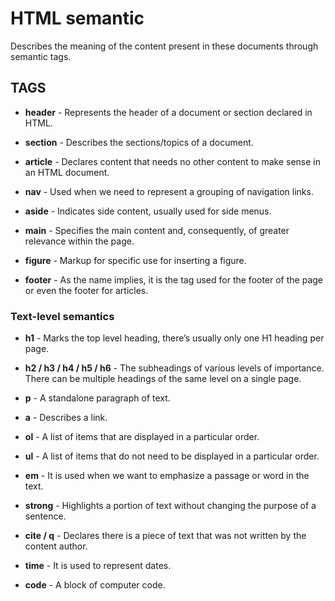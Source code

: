 # HTML semantic
Describes the meaning of the content present in these documents through semantic tags.

## TAGS

* **header** - Represents the header of a document or section declared in HTML.

* **section** - Describes the sections/topics of a document.

* **article** - Declares content that needs no other content to make sense in an HTML document.

* **nav** - Used when we need to represent a grouping of navigation links.

* **aside** - Indicates side content, usually used for side menus.

* **main** - Specifies the main content and, consequently, of greater relevance within the page.

* **figure** - Markup for specific use for inserting a figure.

* **footer** - As the name implies, it is the tag used for the footer of the page or even the footer for articles.

### Text-level semantics

* **h1** - Marks the top level heading, there’s usually only one H1 heading per page.

* **h2 / h3 / h4 / h5 / h6** - The subheadings of various levels of importance. There can be multiple headings of the same level on a single page.

* **p** - A standalone paragraph of text.

* **a** - Describes a link.

* **ol** - A list of items that are displayed in a particular order.

* **ul** - A list of items that do not need to be displayed in a particular order.

* **em** - It is used when we want to emphasize a passage or word in the text.

* **strong** - Highlights a portion of text without changing the purpose of a sentence.

* **cite / q** - Declares there is a piece of text that was not written by the content author.

* **time** - It is used to represent dates.

* **code** - A block of computer code.

